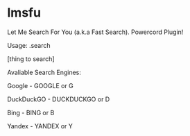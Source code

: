 # lmsfu
Let Me Search For You (a.k.a Fast Search). Powercord Plugin!

Usage:
.search <search engine> [thing to search]

Avaliable Search Engines:

Google - GOOGLE or G

DuckDuckGO - DUCKDUCKGO or D

Bing - BING or B

Yandex - YANDEX or Y
